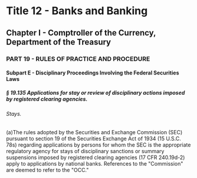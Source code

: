 
# Title 12 - Banks and Banking
## Chapter I - Comptroller of the Currency, Department of the Treasury
### PART 19 - RULES OF PRACTICE AND PROCEDURE
#### Subpart E - Disciplinary Proceedings Involving the Federal Securities Laws
##### § 19.135 Applications for stay or review of disciplinary actions imposed by registered clearing agencies.
###### Stays.

(a)The rules adopted by the Securities and Exchange Commission (SEC) pursuant to section 19 of the Securities Exchange Act of 1934 (15 U.S.C. 78s) regarding applications by persons for whom the SEC is the appropriate regulatory agency for stays of disciplinary sanctions or summary suspensions imposed by registered clearing agencies (17 CFR 240.19d-2) apply to applications by national banks. References to the "Commission" are deemed to refer to the "OCC."
